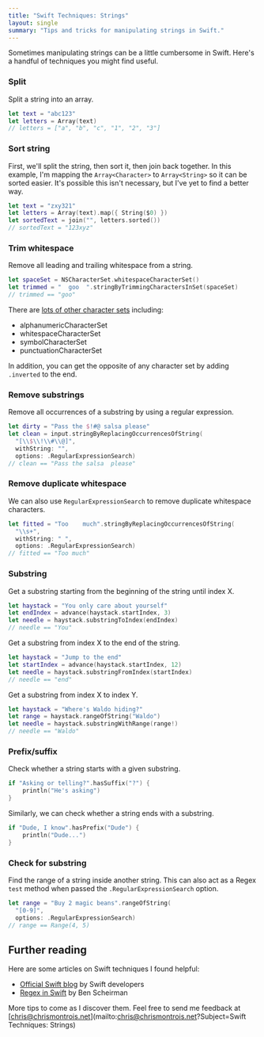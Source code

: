 ```yaml
---
title: "Swift Techniques: Strings"
layout: single
summary: "Tips and tricks for manipulating strings in Swift."
---
```


Sometimes manipulating strings can be a little cumbersome in Swift. Here's a handful of
techniques you might find useful.

### Split

Split a string into an array.

```swift
let text = "abc123"
let letters = Array(text)
// letters = ["a", "b", "c", "1", "2", "3"]
```

### Sort string

First, we'll split the string, then sort it, then join back together. In this example, I'm mapping the `Array<Character>` to `Array<String>` so it can be sorted easier. It's possible this isn't necessary, but I've yet to find a better way.

```swift
let text = "zxy321"
let letters = Array(text).map({ String($0) })
let sortedText = join("", letters.sorted())
// sortedText = "123xyz"
```

### Trim whitespace

Remove all leading and trailing whitespace from a string.

```swift
let spaceSet = NSCharacterSet.whitespaceCharacterSet()
let trimmed = "  goo  ".stringByTrimmingCharactersInSet(spaceSet)
// trimmed == "goo"
```

There are [lots of other character
sets](https://developer.apple.com/library/mac/documentation/Cocoa/Reference/Foundation/Classes/nscharacterset_Class/Reference/Reference.html) including:

* alphanumericCharacterSet
* whitespaceCharacterSet
* symbolCharacterSet
* punctuationCharacterSet

In addition, you can get the opposite of any character set by adding `.inverted`
to the end.

### Remove substrings

Remove all occurrences of a substring by using a regular expression.

```swift
let dirty = "Pass the $!#@ salsa please"
let clean = input.stringByReplacingOccurrencesOfString(
  "[\\$\\!\\#\\@]",
  withString: "",
  options: .RegularExpressionSearch)
// clean == "Pass the salsa  please"
```

### Remove duplicate whitespace

We can also use `RegularExpressionSearch` to remove duplicate whitespace characters.

```swift
let fitted = "Too    much".stringByReplacingOccurrencesOfString(
  "\\s+",
  withString: " ",
  options: .RegularExpressionSearch)
// fitted == "Too much"
```

### Substring

Get a substring starting from the beginning of the string until index X.

```swift
let haystack = "You only care about yourself"
let endIndex = advance(haystack.startIndex, 3)
let needle = haystack.substringToIndex(endIndex)
// needle == "You"
```

Get a substring from index X to the end of the string.

```swift
let haystack = "Jump to the end"
let startIndex = advance(haystack.startIndex, 12)
let needle = haystack.substringFromIndex(startIndex)
// needle == "end"
```

Get a substring from index X to index Y.

```swift
let haystack = "Where's Waldo hiding?"
let range = haystack.rangeOfString("Waldo")
let needle = haystack.substringWithRange(range!)
// needle == "Waldo"
```

### Prefix/suffix

Check whether a string starts with a given substring.

```swift
if "Asking or telling?".hasSuffix("?") {
	println("He's asking")
}
```

Similarly, we can check whether a string ends with a substring.

```swift
if "Dude, I know".hasPrefix("Dude") {
	println("Dude...")
}
```

### Check for substring

Find the range of a string inside another string. This can also act as a Regex `test` method when passed the `.RegularExpressionSearch` option.

```swift
let range = "Buy 2 magic beans".rangeOfString(
  "[0-9]",
  options: .RegularExpressionSearch)
// range == Range(4, 5)
```

## Further reading

Here are some articles on Swift techniques I found helpful:

* [Official Swift blog](https://developer.apple.com/swift/blog/) by Swift
    developers
* [Regex in Swift](http://benscheirman.com/2014/06/regex-in-swift/) by Ben
    Scheirman

More tips to come as I discover them. Feel free to send me feedback at
[chris@chrismontrois.net](mailto:chris@chrismontrois.net?Subject=Swift Techniques: Strings)
